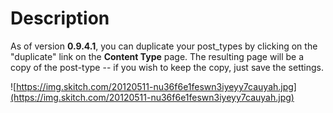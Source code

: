 

# Description #

As of version **0.9.4.1**, you can duplicate your post\_types by clicking on the "duplicate" link on the **Content Type** page.  The resulting page will be a copy of the post-type -- if you wish to keep the copy, just save the settings.

![https://img.skitch.com/20120511-nu36f6e1feswn3iyeyy7cauyah.jpg](https://img.skitch.com/20120511-nu36f6e1feswn3iyeyy7cauyah.jpg)